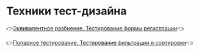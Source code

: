 # Техники тест-дизайна
:point_right:[Эквивалентное разбиение. Тестирование формы регистрации](https://docs.google.com/spreadsheets/d/1OF4DbjwFVlvwz4AoWH4uSTbxGs8Gwjs1UYve4B2554o/edit?usp=sharing):point_left:

:point_right:[Попарное тестирование. Тестирование фильтрации и сортировки](https://docs.google.com/spreadsheets/d/1XgJlbbiAXMcOjm7aLH3I0amSyyb5GrfMJL0qMMHgOFM/edit?usp=sharing):point_left:
